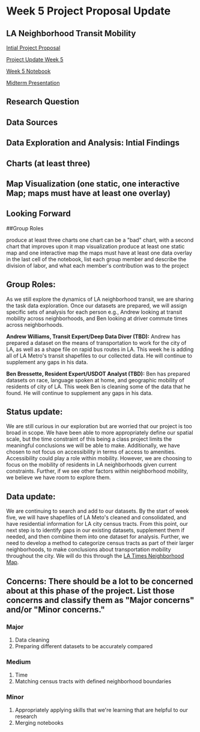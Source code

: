 # Week 5 Project Proposal Update 

## LA Neighborhood Transit Mobility
[Intial Project Proposal](https://github.com/bfb508/up206a_finalproject/blob/main/projectassignments/projectproposal.md)

[Project Update Week 5]()

[Week 5 Notebook]()

[Midterm Presentation](https://docs.google.com/presentation/d/1UfMCVr9RECpDwy89xtHBPI4DBvYBh00q4foOHJ7685Q/edit#slide=id.p)

## Research Question


## Data Sources


## Data Exploration and Analysis: Intial Findings


## Charts (at least three)


## Map Visualization (one static, one interactive Map; maps must have at least one overlay)


## Looking Forward


##Group Roles


produce at least three charts
one chart can be a "bad" chart, with a second chart that improves upon it
map visualization
produce at least one static map and one interactive map
the maps must have at least one data overlay
in the last cell of the notebook, list each group member and describe the division of labor, and what each member's contribution was to the project
## Group Roles:
As we still explore the dynamics of LA neighborhood transit, we are sharing the task data exploration. Once our datasets are prepared, we will assign specific sets of analysis for each person e.g., Andrew looking at transit mobility across neighborhoods, and Ben looking at driver commute times across neighborhoods.

**Andrew Williams, Transit Expert/Deep Data Diver (TBD):** Andrew has prepared a dataset on the means of transportation to work for the city of LA, as well as a shape file on rapid bus routes in LA. This week he is adding all of LA Metro's transit shapefiles to our collected data. He will continue to supplement any gaps in his data. 

**Ben Bressette, Resident Expert/USDOT Analyst (TBD):** Ben has prepared datasets on race, language spoken at home, and geographic mobility of residents of city of LA. This week Ben is cleaning some of the data that he found. He will continue to supplement any gaps in his data.  

## Status update:
We are still curious in our exploration but are worried that our project is too broad in scope. We have been able to more appropriately define our spatial scale, but the time constraint of this being a class project limits the meaningful conclusions we will be able to make. Additionally, we have chosen to not focus on accessibility in terms of access to amenities. Accessibility could play a role within mobility. However, we are choosing to focus on the mobility of residents in LA neighborhoods given current constraints. Further, if we see other factors within neighborhood mobility, we believe we have room to explore them. 

## Data update:
We are continuing to search and add to our datasets. By the start of week five, we will have shapefiles of LA Meto's cleaned and consolidated, and have residential information for LA city census tracts. From this point, our next step is to identify gaps in our existing datasets, supplement them if needed, and then combine them into one dataset for analysis. Further, we need to develop a method to categorize census tracts as part of their larger neighborhoods, to make conclusions about transportation mobility throughout the city. We will do this through the [LA Times Neighborhood Map]( http://maps.latimes.com/neighborhoods/). 

## Concerns: There should be a lot to be concerned about at this phase of the project. List those concerns and classify them as "Major concerns" and/or "Minor concerns."
### Major
1. Data cleaning
2. Preparing different datasets to be accurately compared 
### Medium
1. Time
2. Matching census tracts with defined neighborhood boundaries
### Minor
1. Appropriately applying skills that we're learning that are helpful to our research
2. Merging notebooks

